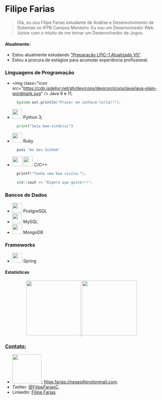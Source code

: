 # Filipe Farias

>Olá, eu sou Filipe Farias estudante de Análise e Desenvolvimento de Sistemas no IFPB Campus Monteiro.
Eu sou um Desenvolvedor Web Júnior com o intuito de me tornar um Desenvolvedor de Jogos.

#### Atualmente:
- Estou atualmente estudando ["Preparação LPIC-1 Atualizado V5"](https://www.udemy.com/course/lpic-1-preparatorio-para-os-exames-101-e-102/).
- Estou a procura de estágios para acumular experiência profissional.

### Linguagens de Programação
- <img class="icon src="https://cdn.jsdelivr.net/gh/devicons/devicon/icons/java/java-plain-wordmark.svg" />&nbsp;Java 8 e 11;
  ```java
    System.out.println("Prazer em conhecê-lo(la)!");
  ```
- <img class="icon" src="https://cdn.jsdelivr.net/gh/devicons/devicon/icons/python/python-original-wordmark.svg" />&nbsp;Python 3;
  ```python
    print("Seja bem-vindo(a)")
  ```
- <img style="height: 32px;" src="https://cdn.jsdelivr.net/gh/devicons/devicon/icons/ruby/ruby-plain-wordmark.svg" />&nbsp;Ruby
  ```Ruby
    puts "Ao meu GitHub"
  ```
- <img style="height: 32px;" src="https://cdn.jsdelivr.net/gh/devicons/devicon/icons/c/c-original.svg" />
  <img style="height: 32px;" src="https://cdn.jsdelivr.net/gh/devicons/devicon/icons/cplusplus/cplusplus-original.svg" />&nbsp;C/C++
  
  ```c
    printf("Tenha uma boa visita.");
  ```
  ```cpp
    std::cout << "Espero que goste!!!";
  ```

### Bancos de Dados

- <img class="icon" src="https://cdn.jsdelivr.net/gh/devicons/devicon/icons/postgresql/postgresql-original-wordmark.svg" />&nbsp;PostgreSQL
- <img class="icon" src="https://cdn.jsdelivr.net/gh/devicons/devicon/icons/mysql/mysql-original-wordmark.svg" />&nbsp;MySQL
- <img class="icon" src="https://cdn.jsdelivr.net/gh/devicons/devicon/icons/mongodb/mongodb-original-wordmark.svg" />&nbsp;MongoDB
### Frameworks

- <img style="height:32px;" src="https://cdn.jsdelivr.net/gh/devicons/devicon/icons/spring/spring-original-wordmark.svg" />&nbsp;Spring

#### Estatísticas

<div align="center" style="width: fit-content; margin: 0 auto">
  <a href="https://github.com/filipefariasc">
  <img height="180em" src="https://github-readme-stats.vercel.app/api?username=filipefariasc&show_icons=true&theme=dracula&include_all_commits=true&count_private=true"/>
  <img height="180em" src="https://github-readme-stats.vercel.app/api/top-langs/?username=filipefariasc&layout=compact&langs_count=7&theme=dracula"/>
</div>

### Contato:
- <a href="mailto:filipe.farias.chagas@protonmail.com"><img style="width: 96px;"  src="https://protonmail.com/images/media/logos/protonmail-logo-purple.svg">:</a>&nbsp;filipe.farias.chagas@protonmail.com.
- Twitter: [@FilipeFariasC](https://twitter.com/filipefariasc).
- Linkedin: [Filipe Farias](https://www.linkedin.com/in/filipe-farias/).

<style>
  .icon {
    height: 32px;
  }
</style> 